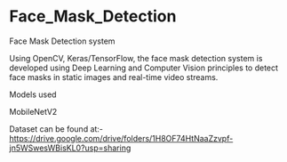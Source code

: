 # Face_Mask_Detection
Face Mask Detection system

Using OpenCV, Keras/TensorFlow, the face mask detection system is developed using Deep Learning and Computer Vision principles to detect face masks in static images and real-time video streams.

Models used

MobileNetV2

Dataset can be found at:- https://drive.google.com/drive/folders/1H8OF74HtNaaZzvpf-jn5WSwesWBisKL0?usp=sharing
